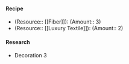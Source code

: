 #### Recipe
- (Resource:: [[Fiber]]): (Amount:: 3)
- (Resource:: [[Luxury Textile]]): (Amount:: 2)

#### Research
- Decoration 3